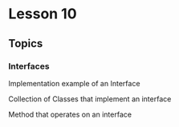 # Lesson 10

## Topics

### Interfaces

Implementation example of an Interface

Collection of Classes that implement an interface

Method that operates on an interface
